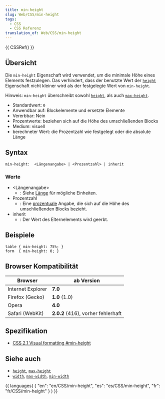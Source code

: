 ```yaml
---
title: min-height
slug: Web/CSS/min-height
tags:
  - CSS
  - CSS Referenz
translation_of: Web/CSS/min-height
---
```

{{ CSSRef() }}

## Übersicht

Die `min-height` Eigenschaft wird verwendet, um die minimale Höhe eines Elements festzulegen. Das verhindert, dass der benutzte Wert der [`height`](/de/CSS/height "de/CSS/height") Eigenschaft nicht kleiner wird als der festgelegte Wert von `min-height`.

Hinweis: `min-height` überschreibt sowohl [`height`](/de/CSS/height "de/CSS/height"), als auch [`max-height`](/de/CSS/max-height "de/CSS/max-height").

- Standardwert: `0`
- Anwendbar auf: Blockelemente und ersetzte Elemente
- Vererbbar: Nein
- Prozentwerte: beziehen sich auf die Höhe des umschließenden Blocks
- Medium: visuell
- berechneter Wert: die Prozentzahl wie festgelegt oder die absolute Länge

## Syntax

    min-height:  <Längenangabe> | <Prozentzahl> | inherit

### Werte

- \<Längenangabe>
  - : Siehe [Länge](/de/CSS/Einheiten#L.c3.a4ngen "de/CSS/Einheiten#L.c3.a4ngen") für mögliche Einheiten.
- Prozentzahl
  - : Eine [prozentuale](/de/CSS/Einheiten#Prozent "de/CSS/Einheiten#Prozent") Angabe, die sich auf die Höhe des umschließenden Blocks bezieht.
- inherit
  - : Der Wert des Elternelements wird geerbt.

## Beispiele

    table { min-height: 75%; }
    form  { min-height: 0; }

## Browser Kompatibilität

| Browser           | ab Version                         |
| ----------------- | ---------------------------------- |
| Internet Explorer | **7.0**                            |
| Firefox (Gecko)   | **1.0** (1.0)                      |
| Opera             | **4.0**                            |
| Safari (WebKit)   | **2.0.2** (416), vorher fehlerhaft |

## Spezifikation

- [CSS 2.1 Visual formatting #min-height](http://www.w3.org/TR/CSS21/visudet.html#min-max-heights)

## Siehe auch

- [`height`](/de/CSS/height "de/CSS/height"), [`max-height`](/de/CSS/max-height "de/CSS/max-height")
- [`width`](/de/CSS/width "de/CSS/width"), [`max-width`](/de/CSS/max-width "de/CSS/max-width"), [`min-width`](/de/CSS/min-width "de/CSS/min-width")

{{ languages( { "en": "en/CSS/min-height", "es": "es/CSS/min-height", "fr": "fr/CSS/min-height" } ) }}

